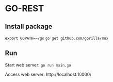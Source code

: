 # GO-REST

## Install package

`export GOPATH=~/go`
`go get github.com/gorilla/mux`

## Run

Start web server:
`go run main.go`

Access web server:
http://localhost:10000/
